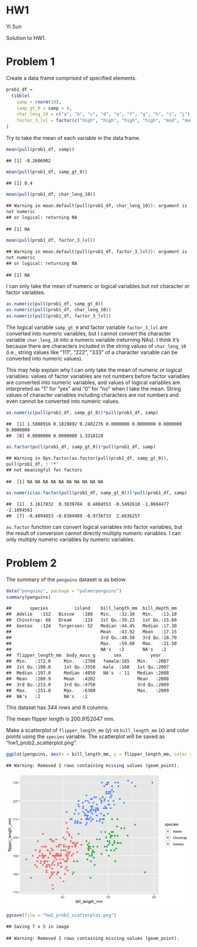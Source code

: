 HW1
================
Yi Sun

Solution to HW1.

# Problem 1

Create a data frame comprised of specified elements.

``` r
prob1_df = 
  tibble(
    samp = rnorm(10),
    samp_gt_0 = samp > 0,
    char_leng_10 = c("a", "b", "c", "d", "e", "f", "g", "h", "i", "j"),
    factor_3_lvl = factor(c("high", "high", "high", "high", "mod", "mod", "mod", "low", "low", "low"))
)
```

Try to take the mean of each variable in the data frame.

``` r
mean(pull(prob1_df, samp))
```

    ## [1] -0.2606902

``` r
mean(pull(prob1_df, samp_gt_0))
```

    ## [1] 0.4

``` r
mean(pull(prob1_df, char_leng_10))
```

    ## Warning in mean.default(pull(prob1_df, char_leng_10)): argument is not numeric
    ## or logical: returning NA

    ## [1] NA

``` r
mean(pull(prob1_df, factor_3_lvl))
```

    ## Warning in mean.default(pull(prob1_df, factor_3_lvl)): argument is not numeric
    ## or logical: returning NA

    ## [1] NA

I can only take the mean of numeric or logical variables but not
character or factor variables.

``` r
as.numeric(pull(prob1_df, samp_gt_0))
as.numeric(pull(prob1_df, char_leng_10))
as.numeric(pull(prob1_df, factor_3_lvl))
```

The logical variable `samp_gt_0` and factor variable `factor_3_lvl` are
converted into numeric variables, but I cannot convert the character
variable `char_leng_10` into a numeric variable (returning NAs). I think
it’s because there are characters included in the string values of
`char_leng_10` (i.e., string values like “111”, “222”, “333” of a
character variable can be converted into numeric values).

This may help explain why I can only take the mean of numeric or logical
variables: values of factor variables are not numbers before factor
variables are converted into numeric variables, and values of logical
variables are interpreted as “1” for “yes” and “0” for “no” when I take
the mean. String values of character variables including characters are
not numbers and even cannot be converted into numeric values.

``` r
as.numeric(pull(prob1_df, samp_gt_0))*pull(prob1_df, samp)
```

    ##  [1] 1.5808916 0.1819892 0.2402276 0.0000000 0.0000000 0.0000000 0.0000000
    ##  [8] 0.0000000 0.0000000 1.3318128

``` r
as.factor(pull(prob1_df, samp_gt_0))*pull(prob1_df, samp)
```

    ## Warning in Ops.factor(as.factor(pull(prob1_df, samp_gt_0)), pull(prob1_df, : '*'
    ## not meaningful for factors

    ##  [1] NA NA NA NA NA NA NA NA NA NA

``` r
as.numeric(as.factor(pull(prob1_df, samp_gt_0)))*pull(prob1_df, samp)
```

    ##  [1]  3.1617832  0.3639784  0.4804553 -0.5492618 -1.0694477 -2.1094561
    ##  [7] -0.4094853 -0.8304989 -0.9736733  2.6636257

`as.factor` function can convert logical variables into factor
variables, but the result of conversion cannot directly multiply numeric
variables. I can only multiply numeric variables by numeric variables.

# Problem 2

The summary of the `penguins` dataset is as below:

``` r
data("penguins", package = "palmerpenguins")
summary(penguins)
```

    ##       species          island    bill_length_mm  bill_depth_mm  
    ##  Adelie   :152   Biscoe   :168   Min.   :32.10   Min.   :13.10  
    ##  Chinstrap: 68   Dream    :124   1st Qu.:39.23   1st Qu.:15.60  
    ##  Gentoo   :124   Torgersen: 52   Median :44.45   Median :17.30  
    ##                                  Mean   :43.92   Mean   :17.15  
    ##                                  3rd Qu.:48.50   3rd Qu.:18.70  
    ##                                  Max.   :59.60   Max.   :21.50  
    ##                                  NA's   :2       NA's   :2      
    ##  flipper_length_mm  body_mass_g       sex           year     
    ##  Min.   :172.0     Min.   :2700   female:165   Min.   :2007  
    ##  1st Qu.:190.0     1st Qu.:3550   male  :168   1st Qu.:2007  
    ##  Median :197.0     Median :4050   NA's  : 11   Median :2008  
    ##  Mean   :200.9     Mean   :4202                Mean   :2008  
    ##  3rd Qu.:213.0     3rd Qu.:4750                3rd Qu.:2009  
    ##  Max.   :231.0     Max.   :6300                Max.   :2009  
    ##  NA's   :2         NA's   :2

This dataset has 344 rows and 8 columns.

The mean flipper length is 200.9152047 mm.

Make a scatterplot of `flipper_length_mm` (y) vs `bill_length_mm` (x)
and color points using the `species` variable. The scatterplot will be
saved as “hw1\_prob2\_scatterplot.png”.

``` r
ggplot(penguins, aes(x = bill_length_mm, y = flipper_length_mm, color = species)) + geom_point()
```

    ## Warning: Removed 2 rows containing missing values (geom_point).

![](p8105_hw1_ys3297_files/figure-gfm/scatterplot-1.png)<!-- -->

``` r
ggsave(file = "hw1_prob2_scatterplot.png")
```

    ## Saving 7 x 5 in image

    ## Warning: Removed 2 rows containing missing values (geom_point).
